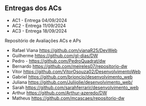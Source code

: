 ## Entregas dos ACs

* AC1 - Entrega 04/09/2024
* AC2 - Entrega 11/09/2024
* AC3 - Entrega 18/09/2024

Repositório de Avaliações ACs e APs

- Rafael Viana https://github.com/vianaR25/DevWeb
- Guilherme https://github.com/gl-dias/DW
- Pedro - https://github.com/PedroQuadrat/dw
- Bernardo https://github.com/meireles07/repositorio-dw
- Vitor https://github.com/VitorOsouza02/DesenvolvimentoWeb
- Gabriel https://github.com/brioncio/desenvolvimento_web
- Juliana https://github.com/Julijolie/desenvolvimento_web/
- Sarah https://github.com/sarahferrarir/desenvolvimento_web
- Arthur https://github.com/Arthur-azeredo/DW
- Matheus https://github.com/mcascaes/repositorio-dw
